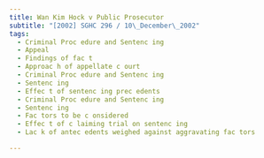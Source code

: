 ```yaml
---
title: Wan Kim Hock v Public Prosecutor 
subtitle: "[2002] SGHC 296 / 10\_December\_2002"
tags:
  - Criminal Proc edure and Sentenc ing
  - Appeal
  - Findings of fac t
  - Approac h of appellate c ourt
  - Criminal Proc edure and Sentenc ing
  - Sentenc ing
  - Effec t of sentenc ing prec edents
  - Criminal Proc edure and Sentenc ing
  - Sentenc ing
  - Fac tors to be c onsidered
  - Effec t of c laiming trial on sentenc ing
  - Lac k of antec edents weighed against aggravating fac tors

---
```


